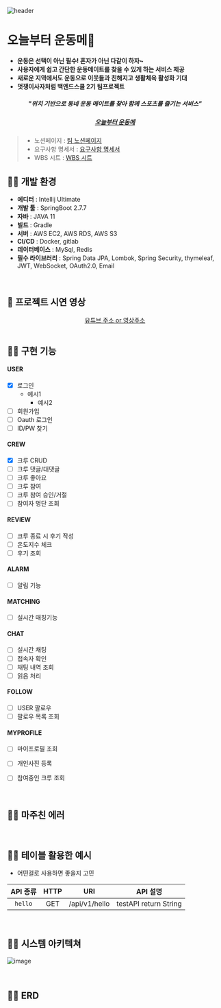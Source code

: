 ![header](https://capsule-render.vercel.app/api?type=waving&color=gradient&height=300&section=header&text=오늘부터%20운동메💪&fontSize=70)

# 오늘부터 운동메💪
* **운동은 선택이 아닌 필수! 혼자가 아닌 다같이 하자~**
* **사용자에게 쉽고 간단한 운동메이트를 찾을 수 있게 하는 서비스 제공**
* **새로운 지역에서도 운동으로 이웃들과 친해지고 생활체육 활성화 기대**
* **멋쟁이사자처럼 백엔드스쿨 2기 팀프로젝트**

##### <div align = "center"> "위치 기반으로 동네 운동 메이트를 찾아 함께 스포츠를 즐기는 서비스" </div>
##### <div align = "center"> <a href="naver.com">오늘부터 운동메</a> </div>


> * 노션페이지 : <a href="https://www.notion.so/b8ea6992ef3b4cc4896edf2079378234">팀 노션페이지</a>
> * 요구사항 명세서 : <a href="https://www.notion.so/b8ea6992ef3b4cc4896edf2079378234">요구사항 명세서</a>
> * WBS 시트 : <a href="https://docs.google.com/spreadsheets/d/1NuQwSfQaIN8C239ZupzHOgX0bKoQoHQWYkoj8PyC1Ps/edit?usp=sharing">WBS 시트</a>
    <br>


## 🏋️‍♀️ 개발 환경

* **에디터** : Intellij Ultimate
* **개발 툴** : SpringBoot 2.7.7
* **자바** : JAVA 11
* **빌드** : Gradle
* **서버** : AWS EC2, AWS RDS, AWS S3
* **CI/CD** : Docker, gitlab
* **데이터베이스** : MySql, Redis
* **필수 라이브러리** : Spring Data JPA, Lombok, Spring Security, thymeleaf, JWT, WebSocket, OAuth2.0, Email


<br>

## 🤾‍ 프로젝트 시연 영상

<div align="center"><a href="">유튜브 주소 or 영상주소<a></div>

<br>

## 🏄‍♂️ 구현 기능

#### USER

- [x] 로그인
    * 예시1
        * 예시2
- [ ] 회원가입
- [ ] Oauth 로그인
- [ ] ID/PW 찾기

#### CREW

- [x] 크루 CRUD
- [ ] 크루 댓글/대댓글
- [ ] 크루 좋아요
- [ ] 크루 참여
- [ ] 크루 참여 승인/거절
- [ ] 참여자 명단 조회

#### REVIEW

- [ ] 크루 종료 시 후기 작성
- [ ] 온도지수 체크
- [ ] 후기 조회

#### ALARM

- [ ] 알림 기능

#### MATCHING

- [ ] 실시간 매칭기능

#### CHAT

- [ ] 실시간 채팅
- [ ] 접속자 확인
- [ ] 채팅 내역 조회
- [ ] 읽음 처리

#### FOLLOW

- [ ] USER 팔로우
- [ ] 팔로우 목록 조회

#### MYPROFILE

- [ ] 마이프로필 조회
- [ ] 개인사진 등록
- [ ] 참여중인 크루 조회


<br>

## 👩‍🦯 마주친 에러

   <br>

## 🏌️‍♂️ 테이블 활용한 예시

* 어떤걸로 사용하면 좋을지 고민

|API 종류|HTTP|URI|API 설명|
|:-----:|:------------------:|:-----------------------------:|:-----------------------------:|
| `hello` | GET | /api/v1/hello | testAPI return String |


<br>

## 🚴‍♀️ 시스템 아키텍쳐
![image](https://user-images.githubusercontent.com/49141751/218945679-0d0e1bb6-0655-4313-80e5-9e264bafa0c7.png)

<br>

## 🤸‍♀️ ERD
